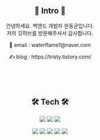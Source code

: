<!--
![header](https://capsule-render.vercel.app/api?type=cylinder&color=gradient&text=Hello%20Tristy!)
-->

<h2 align="center"> 👋 Intro 👋 </h2>
<p align="center">안녕하세요. 백엔드 개발자 원동균입니다. </br> 저의 깃허브를 방문해주셔서 감사합니다. </p> 

<p align="center"> 📨 email : waterflame1@naver.com </p>
<p align="center"> ✍ blog : https://tristy.tistory.com/ </p>

</br>
</br>
</br>

<h2 align="center"> 🛠 Tech 🛠 </h2>

<p align="center"><img src="https://img.shields.io/badge/Node.js-339933?style=flat-square&logo=Node.js&logoColor=white"/></a> <img src="https://img.shields.io/badge/NestJS-E0234E?style=flat-square&logo=NestJS&logoColor=white"/></a> <img src="https://img.shields.io/badge/JavaScript-F7DF1E?style=flat-square&logo=JavaScript&logoColor=black"/></a></p>  

<p align="center"><img src="https://img.shields.io/badge/Python-3766AB?style=flat-square&logo=Python&logoColor=white"/></a> <img src="https://img.shields.io/badge/TypeScript-3178C6?style=flat-square&logo=TypeScript&logoColor=white"/></a> <img src="https://img.shields.io/badge/Oracle-F80000?style=flat-square&logo=Oracle&logoColor=white"/></a> <img src="https://img.shields.io/badge/MySQL-4479A1?style=flat-square&logo=MySQL&logoColor=white"/></a> <img src="https://img.shields.io/badge/Amazon_AWS-232F3E?style=flat-square&logo=Amazon_AWS&logoColor=white"/></a>  

</br>
</br>
</br>

<!-- <h2 align="center"> 🧬 Stat 🧬 </h2>

</br>
</br>
</br>

<p align="center"> 
<a href="https://github.com/WonDongGyun/github-readme-stats">
  <img align="center" src="https://github-readme-stats.vercel.app/api?username=WonDongGyun&show_icons=true&theme=dracula" />
</a>
</p>

</br>
</br>

<p align="center"> 
<a href="https://github.com/WonDongGyun/github-readme-stats">
  <img align="center" src="https://github-readme-stats.vercel.app/api/top-langs/?username=WonDongGyun&layout=compact&hide=Ejs,html,css" />
</a>
</p>

</br>
</br>

<p align="center"> 
<a href="https://solved.ac/wofhdjxor/">
  <img align="center" src="http://mazassumnida.wtf/api/v2/generate_badge?boj=wofhdjxor" />
</a>
</p>

</br>
</br> -->

<!--
![footer](https://capsule-render.vercel.app/api?type=cylinder&color=gradient)
-->
<!--
**WonDongGyun/WonDongGyun** is a ✨ _special_ ✨ repository because its `README.md` (this file) appears on your GitHub profile.

Here are some ideas to get you started:

- 🔭 I’m currently working on ...
- 🌱 I’m currently learning ...
- 👯 I’m looking to collaborate on ...
- 🤔 I’m looking for help with ...
- 💬 Ask me about ...
- 📫 How to reach me: ...
- 😄 Pronouns: ...
- ⚡ Fun fact: ...
-->

